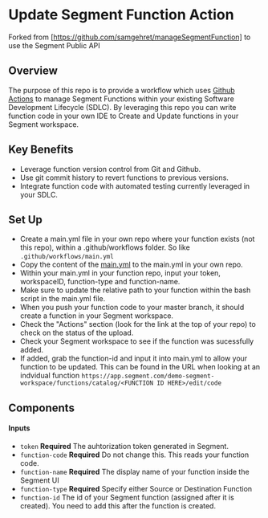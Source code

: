# Update Segment Function Action

Forked from [https://github.com/samgehret/manageSegmentFunction] to use the Segment Public API

## Overview
The purpose of this repo is to provide a workflow which uses [Github Actions](https://help.github.com/en/actions) to manage Segment Functions within your existing Software Development Lifecycle (SDLC). By leveraging this repo you can write function code in your own IDE to Create and Update functions in your Segment workspace.

## Key Benefits
- Leverage function version control from Git and Github.
- Use git commit history to revert functions to previous versions.
- Integrate function code with automated testing currently leveraged in your SDLC.


## Set Up
- Create a main.yml file in your own repo where your function exists (not this repo), within a .github/workflows folder. So like `.github/workflows/main.yml`
- Copy the content of the [main.yml](https://github.com/samgehret/manageSegmentFunction/blob/master/.github/workflows/main.yml) to the main.yml in your own repo.
- Within your main.yml in your function repo, input your token, workspaceID, function-type and function-name.
- Make sure to update the relative path to your function within the bash script in the main.yml file.
- When you push your function code to your master branch, it should create a function in your Segment workspace.
- Check the "Actions" section (look for the link at the top of your repo) to check on the status of the upload.
- Check your Segment workspace to see if the function was sucessfully added.
- If added, grab the function-id and input it into main.yml to allow your function to be updated. This can be found in the URL when looking at an indvidual function `https://app.segment.com/demo-segment-workspace/functions/catalog/<FUNCTION ID HERE>/edit/code`


## Components

#### Inputs
- `token`
**Required** The auhtorization token generated in Segment.
- `function-code`
**Required** Do not change this. This reads your function code.
- `function-name`
**Required** The display name of your function inside the Segment UI
- `function-type`
**Required** Specify either Source or Destination Function
- `function-id`
The id of your Segment function (assigned after it is created). You need to add this after the function is created.
